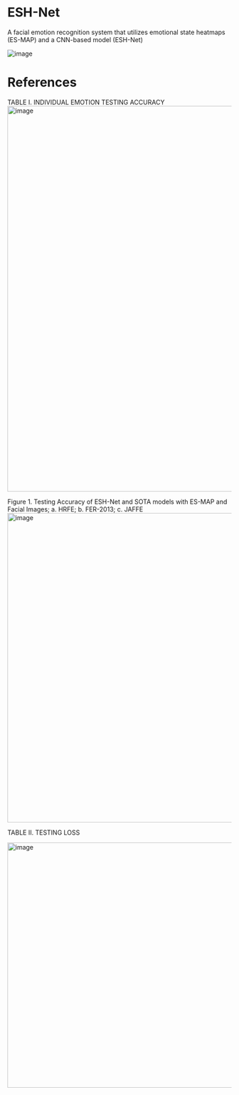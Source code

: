 # ESH-Net
A facial emotion recognition system that utilizes emotional state heatmaps (ES-MAP) and a CNN-based model (ESH-Net)

![image](https://github.com/emmyyangqy/ESH-Net/assets/91351762/579c63fc-09d3-4051-a1f8-170c9a68e683)


# References

TABLE I. 	INDIVIDUAL EMOTION TESTING ACCURACY
<img width="865" alt="image" src="https://github.com/emmyyangqy/ESH-Net/assets/91351762/e0f88de0-ce7e-4740-aa88-0943be62ea56">

Figure 1.  Testing Accuracy of ESH-Net and SOTA models with ES-MAP and Facial Images; a. HRFE; b. FER-2013; c. JAFFE
<img width="694" alt="image" src="https://github.com/emmyyangqy/ESH-Net/assets/91351762/3011ad9d-974e-486a-88f9-389038435e6b">

TABLE II. 	TESTING LOSS 

<img width="550" alt="image" src="https://github.com/emmyyangqy/ESH-Net/assets/91351762/9bbd2a7a-0b1b-408c-b74f-a0f43ae64d5f">




